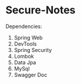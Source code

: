 # Secure-Notes

Dependencies:

1) Spring Web
2) DevTools
3) Spring Security
4) Lombok
5) Data Jpa
6) MySql
7) Swagger Doc